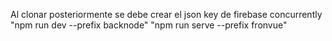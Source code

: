 Al clonar posteriormente se debe crear el json key de firebase
concurrently "npm run dev --prefix backnode" "npm run serve --prefix fronvue"
